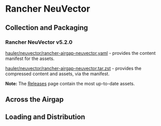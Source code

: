 # Rancher NeuVector

## Collection and Packaging

### Rancher NeuVector v5.2.0

[hauler/neuvector/rancher-airgap-neuvector.yaml](https://rancher-airgap.s3.amazonaws.com/0.7.2/hauler/neuvector/rancher-airgap-neuvector.yaml) - provides the content manifest for the assets.

[hauler/neuvector/rancher-airgap-neuvector.tar.zst](https://rancher-airgap.s3.amazonaws.com/0.7.2/hauler/neuvector/rancher-airgap-neuvector.tar.zst) - provides the compressed content and assets, via the manifest.

**Note:** The [Releases](https://github.com/zackbradys/rancher-airgap/releases) page contain the most up-to-date assets.

## Across the Airgap

## Loading and Distribution